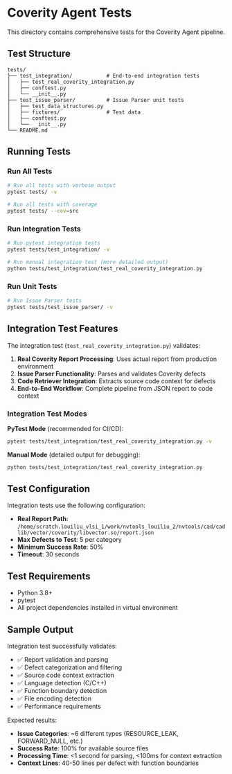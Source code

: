 # Coverity Agent Tests

This directory contains comprehensive tests for the Coverity Agent pipeline.

## Test Structure

```
tests/
├── test_integration/           # End-to-end integration tests
│   ├── test_real_coverity_integration.py
│   ├── conftest.py
│   └── __init__.py
├── test_issue_parser/          # Issue Parser unit tests
│   ├── test_data_structures.py
│   ├── fixtures/               # Test data
│   ├── conftest.py
│   └── __init__.py
└── README.md
```

## Running Tests

### Run All Tests
```bash
# Run all tests with verbose output
pytest tests/ -v

# Run all tests with coverage
pytest tests/ --cov=src
```

### Run Integration Tests
```bash
# Run pytest integration tests
pytest tests/test_integration/ -v

# Run manual integration test (more detailed output)
python tests/test_integration/test_real_coverity_integration.py
```

### Run Unit Tests
```bash
# Run Issue Parser tests
pytest tests/test_issue_parser/ -v
```

## Integration Test Features

The integration test (`test_real_coverity_integration.py`) validates:

1. **Real Coverity Report Processing**: Uses actual report from production environment
2. **Issue Parser Functionality**: Parses and validates Coverity defects
3. **Code Retriever Integration**: Extracts source code context for defects
4. **End-to-End Workflow**: Complete pipeline from JSON report to code context

### Integration Test Modes

**PyTest Mode** (recommended for CI/CD):
```bash
pytest tests/test_integration/test_real_coverity_integration.py -v
```

**Manual Mode** (detailed output for debugging):
```bash
python tests/test_integration/test_real_coverity_integration.py
```

## Test Configuration

Integration tests use the following configuration:
- **Real Report Path**: `/home/scratch.louiliu_vlsi_1/work/nvtools_louiliu_2/nvtools/cad/cadlib/vector/coverity/libvector.so/report.json`
- **Max Defects to Test**: 5 per category
- **Minimum Success Rate**: 50%
- **Timeout**: 30 seconds

## Test Requirements

- Python 3.8+
- pytest
- All project dependencies installed in virtual environment

## Sample Output

Integration test successfully validates:
- ✅ Report validation and parsing
- ✅ Defect categorization and filtering  
- ✅ Source code context extraction
- ✅ Language detection (C/C++)
- ✅ Function boundary detection
- ✅ File encoding detection
- ✅ Performance requirements

Expected results:
- **Issue Categories**: ~6 different types (RESOURCE_LEAK, FORWARD_NULL, etc.)
- **Success Rate**: 100% for available source files
- **Processing Time**: <1 second for parsing, <100ms for context extraction
- **Context Lines**: 40-50 lines per defect with function boundaries 